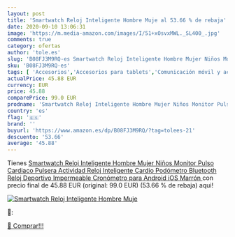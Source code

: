 ```yaml
---
layout: post
title: 'Smartwatch Reloj Inteligente Hombre Muje al 53.66 % de rebaja'
date: 2020-09-10 13:06:31
image: 'https://m.media-amazon.com/images/I/51+xOsvxMWL._SL400_.jpg'
comments: true
category: ofertas
author: 'tole.es'
slug: 'B08FJ3M9RQ-es Smartwatch Reloj Inteligente Hombre Mujer Niños Monitor...'
sku: 'B08FJ3M9RQ-es'
tags: [ 'Accesorios','Accesorios para tablets','Comunicación móvil y accesorios','Electrónica','Informática','Móviles','Móviles y smartphones libres','Soportes para tablets','android', ]
actualPrice: 45.88 EUR
currency: EUR
price: 45.88
comparePrice: 99.0 EUR
prodname: 'Smartwatch Reloj Inteligente Hombre Mujer Niños Monitor Pulso Cardiaco Pulsera Actividad Reloj Inteligente Cardio Podómetro Bluetooth Reloj Deportivo Impermeable Cronómetro para Android iOS Marrón '
country: 'es'
flag: '🇪🇸'
brand: ''
buyurl: 'https://www.amazon.es/dp/B08FJ3M9RQ/?tag=tolees-21'
descuento: '53.66'
average: '45.88'
---
```


Tienes [Smartwatch Reloj Inteligente Hombre Mujer Niños Monitor Pulso Cardiaco Pulsera Actividad Reloj Inteligente Cardio Podómetro Bluetooth Reloj Deportivo Impermeable Cronómetro para Android iOS Marrón ](https://www.amazon.es/dp/B08FJ3M9RQ/?tag=tolees-21) con precio final de  45.88 EUR (original: 99.0 EUR) (53.66 %  de rebaja) aqui!

[![Smartwatch Reloj Inteligente Hombre Muje](https://m.media-amazon.com/images/I/51+xOsvxMWL._SL400_.jpg)](https://www.amazon.es/dp/B08FJ3M9RQ/?tag=tolees-21)

🔎:


[🛒 Comprar!!!](https://www.amazon.es/dp/B08FJ3M9RQ/?tag=tolees-21)
